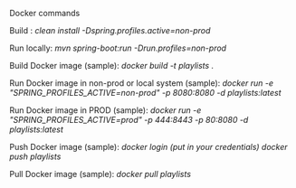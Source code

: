 Docker commands

Build : *clean install -Dspring.profiles.active=non-prod*

Run locally: *mvn spring-boot:run -Drun.profiles=non-prod*

Build Docker image (sample): *docker build -t playlists .*

Run Docker image in non-prod or local system (sample): *docker run -e "SPRING_PROFILES_ACTIVE=non-prod" -p 8080:8080 -d playlists:latest*

Run Docker image in PROD (sample): *docker run -e "SPRING_PROFILES_ACTIVE=prod" -p 444:8443 -p 80:8080 -d playlists:latest*

Push Docker image (sample):
*docker login (put in your credentials)*
*docker push playlists*

Pull Docker image (sample):
*docker pull playlists*
